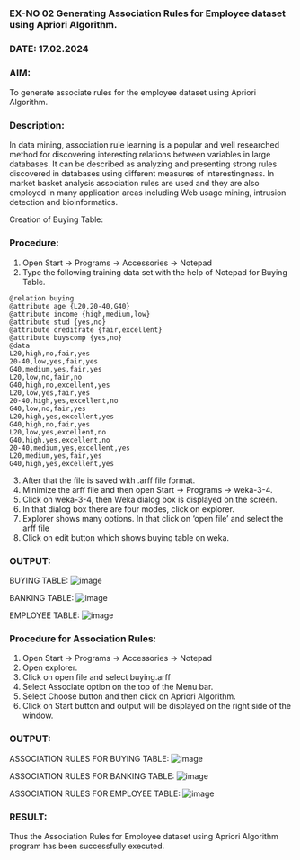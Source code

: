 ### EX-NO 02  Generating Association Rules for Employee dataset using Apriori Algorithm.

### DATE: 17.02.2024

### AIM: 
To generate associate rules for the employee dataset using Apriori Algorithm.

### Description:
In data mining, association rule learning is a popular and well researched method for discovering interesting
relations between variables in large databases. It can be described as analyzing and presenting strong rules discovered
in databases using different measures of interestingness. In market basket analysis association rules are used and they
are also employed in many application areas including Web usage mining, intrusion detection and bioinformatics.

Creation of Buying Table:

### Procedure:
1) Open Start -> Programs -> Accessories -> Notepad
2) Type the following training data set with the help of Notepad for Buying Table.

```
@relation buying
@attribute age {L20,20-40,G40}
@attribute income {high,medium,low}
@attribute stud {yes,no}
@attribute creditrate {fair,excellent}
@attribute buyscomp {yes,no}
@data
L20,high,no,fair,yes
20-40,low,yes,fair,yes
G40,medium,yes,fair,yes
L20,low,no,fair,no
G40,high,no,excellent,yes
L20,low,yes,fair,yes
20-40,high,yes,excellent,no
G40,low,no,fair,yes
L20,high,yes,excellent,yes
G40,high,no,fair,yes
L20,low,yes,excellent,no
G40,high,yes,excellent,no
20-40,medium,yes,excellent,yes
L20,medium,yes,fair,yes
G40,high,yes,excellent,yes
```
3) After that the file is saved with .arff file format.
4) Minimize the arff file and then open Start -> Programs -> weka-3-4.
5) Click on weka-3-4, then Weka dialog box is displayed on the screen.
6) In that dialog box there are four modes, click on explorer.
7) Explorer shows many options. In that click on ‘open file’ and select the arff file
8) Click on edit button which shows buying table on weka.
### OUTPUT:
BUYING TABLE:
![image](https://github.com/Yugendaran/WDM_EXP2/assets/128135616/0bc7d723-69ec-4931-9b95-e95493b252b6)

BANKING TABLE:
![image](https://github.com/Yugendaran/WDM_EXP2/assets/128135616/bb2dc73b-1adb-4bc6-aa49-a5e5b33a2a36)

EMPLOYEE TABLE:
![image](https://github.com/Yugendaran/WDM_EXP2/assets/128135616/a43e396d-dfda-42d7-9d10-b7d4328c8fbc)



### Procedure for Association Rules:
1) Open Start -> Programs -> Accessories -> Notepad
2) Open explorer.
3) Click on open file and select buying.arff
4) Select Associate option on the top of the Menu bar.
5) Select Choose button and then click on Apriori Algorithm.
6) Click on Start button and output will be displayed on the right side of the window.

### OUTPUT:
ASSOCIATION RULES FOR BUYING TABLE:
![image](https://github.com/Yugendaran/WDM_EXP2/assets/128135616/82bc0ae9-a920-4847-a336-3d2bf940822f)

ASSOCIATION RULES FOR BANKING TABLE:
![image](https://github.com/Yugendaran/WDM_EXP2/assets/128135616/eb97d629-800d-493e-96d1-2d495eb41778)

ASSOCIATION RULES FOR EMPLOYEE TABLE:
![image](https://github.com/Yugendaran/WDM_EXP2/assets/128135616/804641cf-7fec-4690-a09d-4d72451372be)


### RESULT: 
Thus the Association Rules for Employee dataset using Apriori Algorithm program has been successfully executed.
